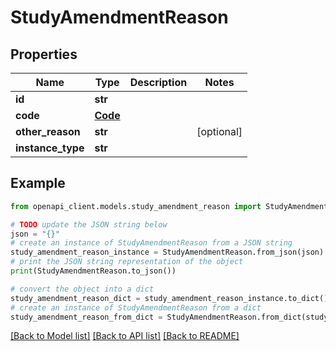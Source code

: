 # StudyAmendmentReason


## Properties

Name | Type | Description | Notes
------------ | ------------- | ------------- | -------------
**id** | **str** |  | 
**code** | [**Code**](Code.md) |  | 
**other_reason** | **str** |  | [optional] 
**instance_type** | **str** |  | 

## Example

```python
from openapi_client.models.study_amendment_reason import StudyAmendmentReason

# TODO update the JSON string below
json = "{}"
# create an instance of StudyAmendmentReason from a JSON string
study_amendment_reason_instance = StudyAmendmentReason.from_json(json)
# print the JSON string representation of the object
print(StudyAmendmentReason.to_json())

# convert the object into a dict
study_amendment_reason_dict = study_amendment_reason_instance.to_dict()
# create an instance of StudyAmendmentReason from a dict
study_amendment_reason_from_dict = StudyAmendmentReason.from_dict(study_amendment_reason_dict)
```
[[Back to Model list]](../README.md#documentation-for-models) [[Back to API list]](../README.md#documentation-for-api-endpoints) [[Back to README]](../README.md)


